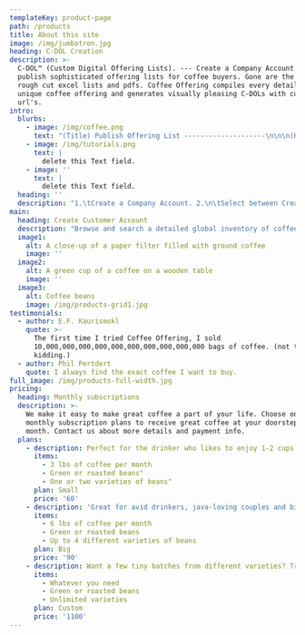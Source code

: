 ```yaml
---
templateKey: product-page
path: /products
title: About this site
image: /img/jumbotron.jpg
heading: C-DOL Creation
description: >-
  C-DOL™ (Custom Digital Offering Lists). --- Create a Company Account and
  publish sophisticated offering lists for coffee buyers. Gone are the days of
  rough cut excel lists and pdfs. Coffee Offering compiles every detail of your
  unique coffee offering and generates visually pleasing C-DOLs with customer
  url's.
intro:
  blurbs:
    - image: /img/coffee.png
      text: "(Title) Publish Offering List --------------------\n\n\n(Heading or Description) Publish your Custom Offering List to Global Inventory and enable both domestic and international buyers to find your coffees in our advanced search. -------------------------------------\n(Text)\n1.\tAfter creating your first Offering List you will have the option to Publish Listing to our inventory. Publishing your listing is strongly encouraged as it enables our growing user base to find your coffee in our advanced Global Inventory search engine.\nEither way, you will be able to use your custom url as a digital offering sheet.\n2.\tWhen a prospective buyer (with a verified Customer Account) requests Order Inquiry for your offering, you will receive their request directly from lead@coffeeoffering.com.\nThis helps filter seriously buyers and generate more leads for your company.\n3.\tLeads will be available for seven (7) U.S. business days. After seven (7) days you may choose to Extend Lead or let it expire.\n"
    - image: /img/tutorials.png
      text: |
        delete this Text field.
    - image: ''
      text: |
        delete this Text field.
  heading: ''
  description: "1.\tCreate a Company Account. 2.\n\tSelect between Create Offering List, Publish Offering List, or Edit Offering List. 3.\tFill in data about your entire offering. Detailed custom specifications add significant clarity and showcase the uniqueness of your coffees for the world to see. 4.\tSubmit form. Your will not be charged until your Listing is verified. Most Listings are verified in less than 48 hours. 5.\tUpon verification you will receive a custom url link for your Offering List. You can now view your Listing live on Coffee Offering as well as use this url as your digital offering sheet. 6.\tWhen a prospective buyer with a Customer Account is interested in your offering, will receive a request directly from lead@coffeeoffering.com."
main:
  heading: Create Customer Account
  description: "Browse and search a detailed global inventory of coffee offerings and connect directly with coffee suppliers from around the world. -------\n\n1.\tSelect create Customer Account.\n2.\tFill out contact form.\n3.\tVerify your account via email.\n4.\tSearch Global Coffee Inventory for detailed offerings.\n5.\tClick on Order Inquiry to get in touch with supplier!\n"
  image1:
    alt: A close-up of a paper filter filled with ground coffee
    image: ''
  image2:
    alt: A green cup of a coffee on a wooden table
    image: ''
  image3:
    alt: Coffee beans
    image: /img/products-grid1.jpg
testimonials:
  - author: E.F. Kaurismokl
    quote: >-
      The first time I tried Coffee Offering, I sold
      10,000,000,000,000,000,000,000,000,000,000 bags of coffee. (not true, just
      kidding.)
  - author: Phil Pertdert
    quote: I always find the exact coffee I want to buy.
full_image: /img/products-full-width.jpg
pricing:
  heading: Monthly subscriptions
  description: >-
    We make it easy to make great coffee a part of your life. Choose one of our
    monthly subscription plans to receive great coffee at your doorstep each
    month. Contact us about more details and payment info.
  plans:
    - description: Perfect for the drinker who likes to enjoy 1-2 cups per day.
      items:
        - 3 lbs of coffee per month
        - Green or roasted beans"
        - One or two varieties of beans"
      plan: Small
      price: '60'
    - description: 'Great for avid drinkers, java-loving couples and bigger crowds'
      items:
        - 6 lbs of coffee per month
        - Green or roasted beans
        - Up to 4 different varieties of beans
      plan: Big
      price: '90'
    - description: Want a few tiny batches from different varieties? Try our custom plan
      items:
        - Whatever you need
        - Green or roasted beans
        - Unlimited varieties
      plan: Custom
      price: '1100'
---
```


